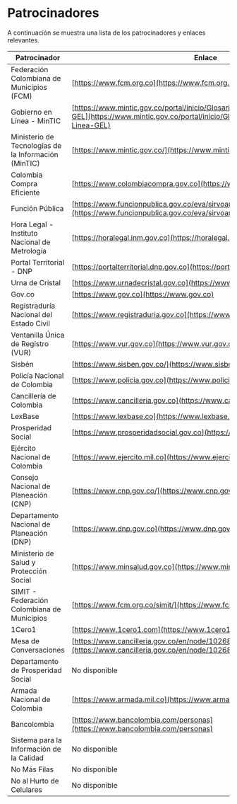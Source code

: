 # Patrocinadores

A continuación se muestra una lista de los patrocinadores y enlaces relevantes.

| Patrocinador                                         | Enlace                                                                                                                                                         |
| ---------------------------------------------------- | -------------------------------------------------------------------------------------------------------------------------------------------------------------- |
| Federación Colombiana de Municipios (FCM)            | [https://www.fcm.org.co](https://www.fcm.org.co)                                                                                                               |
| Gobierno en Línea - MinTIC                           | [https://www.mintic.gov.co/portal/inicio/Glosario/G/5306:Gobierno-en-Linea-GEL](https://www.mintic.gov.co/portal/inicio/Glosario/G/5306:Gobierno-en-Linea-GEL) |
| Ministerio de Tecnologías de la Información (MinTIC) | [https://www.mintic.gov.co/](https://www.mintic.gov.co/)                                                                                                       |
| Colombia Compra Eficiente                            | [https://www.colombiacompra.gov.co](https://www.colombiacompra.gov.co)                                                                                         |
| Función Pública                                      | [https://www.funcionpublica.gov.co/eva/sirvoamipais/octubre_2020/index.html](https://www.funcionpublica.gov.co/eva/sirvoamipais/octubre_2020/index.html)       |
| Hora Legal - Instituto Nacional de Metrología        | [https://horalegal.inm.gov.co](https://horalegal.inm.gov.co)                                                                                                   |
| Portal Territorial - DNP                             | [https://portalterritorial.dnp.gov.co](https://portalterritorial.dnp.gov.co)                                                                                   |
| Urna de Cristal                                      | [https://www.urnadecristal.gov.co](https://www.urnadecristal.gov.co)                                                                                           |
| Gov.co                                               | [https://www.gov.co](https://www.gov.co)                                                                                                                       |
| Registraduría Nacional del Estado Civil              | [https://www.registraduria.gov.co](https://www.registraduria.gov.co)                                                                                           |
| Ventanilla Única de Registro (VUR)                   | [https://www.vur.gov.co](https://www.vur.gov.co)                                                                                                               |
| Sisbén                                               | [https://www.sisben.gov.co/](https://www.sisben.gov.co/)                                                                                                       |
| Policía Nacional de Colombia                         | [https://www.policia.gov.co](https://www.policia.gov.co)                                                                                                       |
| Cancillería de Colombia                              | [https://www.cancilleria.gov.co](https://www.cancilleria.gov.co)                                                                                               |
| LexBase                                              | [https://www.lexbase.co](https://www.lexbase.co)                                                                                                               |
| Prosperidad Social                                   | [https://www.prosperidadsocial.gov.co](https://www.prosperidadsocial.gov.co)                                                                                   |
| Ejército Nacional de Colombia                        | [https://www.ejercito.mil.co](https://www.ejercito.mil.co)                                                                                                     |
| Consejo Nacional de Planeación (CNP)                 | [https://www.cnp.gov.co/](https://www.cnp.gov.co/)                                                                                                             |
| Departamento Nacional de Planeación (DNP)            | [https://www.dnp.gov.co](https://www.dnp.gov.co)                                                                                                               |
| Ministerio de Salud y Protección Social              | [https://www.minsalud.gov.co](https://www.minsalud.gov.co)                                                                                                     |
| SIMIT - Federación Colombiana de Municipios          | [https://www.fcm.org.co/simit/](https://www.fcm.org.co/simit/)                                                                                                 |
| 1Cero1                                               | [https://www.1cero1.com](https://www.1cero1.com)                                                                                                               |
| Mesa de Conversaciones                               | [https://www.cancilleria.gov.co/en/node/10268](https://www.cancilleria.gov.co/en/node/10268)                                                                   |
| Departamento de Prosperidad Social                   | No disponible                                                                                                                                                  |
| Armada Nacional de Colombia                          | [https://www.armada.mil.co](https://www.armada.mil.co)                                                                                                         |
| Bancolombia                                          | [https://www.bancolombia.com/personas](https://www.bancolombia.com/personas)                                                                                   |
| Sistema para la Información de la Calidad            | No disponible                                                                                                                                                  |
| No Más Filas                                         | No disponible                                                                                                                                                  |
| No al Hurto de Celulares                             | No disponible                                                                                                                                                  |
